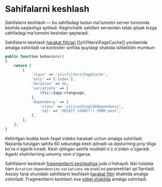 Sahifalarni keshlash
=================

Sahifalarni keshlash — bu sahifadagi butun ma'lumotni server tomonida keshda saqlashga aytiladi. Keginchalik sahifani serverdan 
talab qilsak bizga sahifadagi ma'lumotni keshdan qaytaradi. 

Sahifalarni keshlash [harakat filtrlari](structure-filters.md) [[yii\filters\PageCache]] yordamida amalga oshiriladi va 
kontroller sinfida quyidagi shaklda ishlatilishi mumkun:

```php
public function behaviors()
{
    return [
        [
            'class' => 'yii\filters\PageCache',
            'only' => ['index'],
            'duration' => 60,
            'variations' => [
                \Yii::$app->language,
            ],
            'dependency' => [
                'class' => 'yii\caching\DbDependency',
                'sql' => 'SELECT COUNT(*) FROM post',
            ],
        ],
    ];
}
```

Keltirilgan kodda kesh faqat indeks harakati uchun amalga oshiriladi. Nazarda tutulgan sahifa  60 sekundga 
kesh qilinadi va dasturning joriy tiliga ko'ra o'zgarib turadi. Kesh qilingan sahifa muddati o'z o'zidan 
o'zgaradi. Agarki shahrlarning umumiy soni o'zgarsa.

Sahifalarni keshlash [fragmentlarni keshlashga](caching-fragment.md) juda o'hshaydi. Ikki holatda ham `duration` `dependencies`
`variations` va `enabled` parametrlari qo'llaniladi. Asosiy farqi shundaki sahifalarni keshlash [harakat filtri](structure-filters.md) shaklida 
amalga oshiriladi. Fragmentlarni keshlash esa [vidjet shaklida](structure-widgets.md) amalga oshiriladi.
